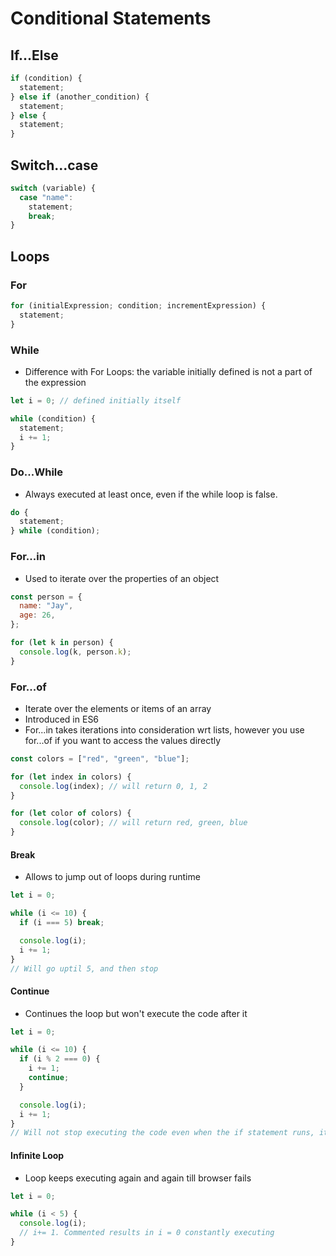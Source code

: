 # Conditional Statements

## If...Else

```javascript
if (condition) {
  statement;
} else if (another_condition) {
  statement;
} else {
  statement;
}
```

## Switch...case

```javascript
switch (variable) {
  case "name":
    statement;
    break;
}
```

## Loops

### For

```javascript
for (initialExpression; condition; incrementExpression) {
  statement;
}
```

### While

- Difference with For Loops: the variable initially defined is not a part of the expression

```javascript
let i = 0; // defined initially itself

while (condition) {
  statement;
  i += 1;
}
```

### Do...While

- Always executed at least once, even if the while loop is false.

```javascript
do {
  statement;
} while (condition);
```

### For...in

- Used to iterate over the properties of an object

```javascript
const person = {
  name: "Jay",
  age: 26,
};

for (let k in person) {
  console.log(k, person.k);
}
```

### For...of

- Iterate over the elements or items of an array
- Introduced in ES6
- For...in takes iterations into consideration wrt lists, however you use for...of if you want to access the values directly

```javascript
const colors = ["red", "green", "blue"];

for (let index in colors) {
  console.log(index); // will return 0, 1, 2
}

for (let color of colors) {
  console.log(color); // will return red, green, blue
}
```

#### Break

- Allows to jump out of loops during runtime

```javascript
let i = 0;

while (i <= 10) {
  if (i === 5) break;

  console.log(i);
  i += 1;
}
// Will go uptil 5, and then stop
```

#### Continue

- Continues the loop but won't execute the code after it

```javascript
let i = 0;

while (i <= 10) {
  if (i % 2 === 0) {
    i += 1;
    continue;
  }

  console.log(i);
  i += 1;
}
// Will not stop executing the code even when the if statement runs, it will just prevent the rest of the code running for that iteration
```

#### Infinite Loop

- Loop keeps executing again and again till browser fails

```javascript
let i = 0;

while (i < 5) {
  console.log(i);
  // i+= 1. Commented results in i = 0 constantly executing
}
```
